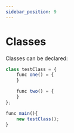```yaml
---
sidebar_position: 9
---
```


# Classes


Classes can be declared:

```jsx
class testClass = {
    func one() = {
    }

    func two() = {
    }
};

func main(){
    new testClass();
}

```